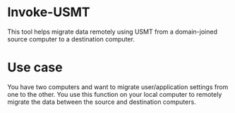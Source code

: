 # Invoke-USMT
This tool helps migrate data remotely using USMT from a domain-joined source computer to a destination computer.

# Use case

You have two computers and want to migrate user/application settings from one to the other. You use this function on your local computer to remotely migrate the data between the source and destination computers.
